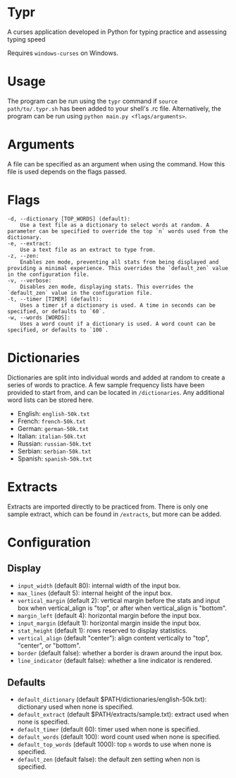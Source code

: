 # Typr

A curses application developed in Python for typing practice and assessing typing speed

Requires `windows-curses` on Windows.

# Usage

The program can be run using the `typr` command if `source path/to/.typr.sh` has been added to your shell's .rc file. Alternatively, the program can be run using `python main.py <flags/arguments>`.

# Arguments

A file can be specified as an argument when using the command. How this file is used depends on the flags passed.

# Flags

```
-d, --dictionary [TOP_WORDS] (default):
    Use a text file as a dictionary to select words at random. A parameter can be specified to override the top `n` words used from the dictionary.
-e, --extract:
    Use a text file as an extract to type from.
-z, --zen:
    Enables zen mode, preventing all stats from being displayed and providing a minimal experience. This overrides the `default_zen` value in the configuration file.
-v, --verbose:
    Disables zen mode, displaying stats. This overrides the `default_zen` value in the configuration file.
-t, --timer [TIMER] (default):
    Uses a timer if a dictionary is used. A time in seconds can be specified, or defaults to `60`.
-w, --words [WORDS]:
    Uses a word count if a dictionary is used. A word count can be specified, or defaults to `100`.
```

# Dictionaries

Dictionaries are split into individual words and added at random to create a series of words to practice. A few sample frequency lists have been provided to start from, and can be located in `/dictionaries`. Any additional word lists can be stored here.

- English: `english-50k.txt`
- French: `french-50k.txt`
- German: `german-50k.txt`
- Italian: `italian-50k.txt`
- Russian: `russian-50k.txt`
- Serbian: `serbian-50k.txt`
- Spanish: `spanish-50k.txt`

# Extracts

Extracts are imported directly to be practiced from. There is only one sample extract, which can be found in `/extracts`, but more can be added.

# Configuration

## Display

- `input_width` (default 80): internal width of the input box.
- `max_lines` (default 5): internal height of the input box.
- `vertical_margin` (default 2): vertical margin before the stats and input box when vertical_align is "top", or after when vertical_align is "bottom".
- `margin_left` (default 4): horizontal margin before the input box.
- `input_margin` (default 1): horizontal margin inside the input box.
- `stat_height` (default 1): rows reserved to display statistics.
- `vertical_align` (default "center"): align content vertically to "top", "center", or "bottom".
- `border` (default false): whether a border is drawn around the input box.
- `line_indicator` (default false): whether a line indicator is rendered.

## Defaults

- `default_dictionary` (default $PATH/dictionaries/english-50k.txt):
    dictionary used when none is specified.
- `default_extract` (default $PATH/extracts/sample.txt):
    extract used when none is specified. 
- `default_timer` (default 60):
    timer used when none is specified.
- `default_words` (default 100):
    word count used when none is specified.
- `default_top_words` (default 1000):
    top `n` words to use when none is specified.
- `default_zen` (default false):
    the default zen setting when non is specified.
